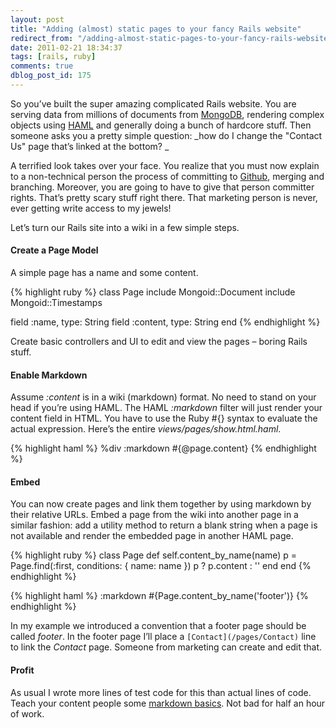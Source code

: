 ```yaml
---
layout: post
title: "Adding (almost) static pages to your fancy Rails website"
redirect_from: "/adding-almost-static-pages-to-your-fancy-rails-website/"
date: 2011-02-21 18:34:37
tags: [rails, ruby]
comments: true
dblog_post_id: 175
---
```

So you’ve built the super amazing complicated Rails website. You are serving data from millions of documents from [MongoDB](http://www.mongodb.org/), rendering complex objects using [HAML](http://haml-lang.com/) and generally doing a bunch of hardcore stuff. Then someone asks you a pretty simple question: _how do I change the "Contact Us" page that’s linked at the bottom? _

A terrified look takes over your face. You realize that you must now explain to a non-technical person the process of committing to [Github](https://github.com/), merging and branching. Moreover, you are going to have to give that person committer rights. That’s pretty scary stuff right there. That marketing person is never, ever getting write access to my jewels!

Let’s turn our Rails site into a wiki in a few simple steps.

#### Create a Page Model

A simple page has a name and some content.

{% highlight ruby %}
class Page
  include Mongoid::Document
  include Mongoid::Timestamps

  field :name, type: String
  field :content, type: String
end
{% endhighlight %}

Create basic controllers and UI to edit and view the pages – boring Rails stuff.

#### Enable Markdown

Assume _:content_ is in a wiki (markdown) format. No need to stand on your head if you’re using HAML. The HAML _:markdown_ filter will just render your content field in HTML. You have to use the Ruby #{} syntax to evaluate the actual expression. Here’s the entire _views/pages/show.html.haml_.

{% highlight haml %}
%div
  :markdown
    #{@page.content}
{% endhighlight %}

#### Embed

You can now create pages and link them together by using markdown by their relative URLs. Embed a page from the wiki into another page in a similar fashion: add a utility method to return a blank string when a page is not available and render the embedded page in another HAML page.

{% highlight ruby %}
class Page
  def self.content_by_name(name)
    p = Page.find(:first, conditions: { name: name })
    p ? p.content : ''
  end
end
{% endhighlight %}

{% highlight haml %}
:markdown
  #{Page.content_by_name('footer')}
{% endhighlight %}

In my example we introduced a convention that a footer page should be called _footer_. In the footer page I’ll place a `[Contact](/pages/Contact)` line to link the _Contact_ page. Someone from marketing can create and edit that.

#### Profit

As usual I wrote more lines of test code for this than actual lines of code. Teach your content people some [markdown basics](http://daringfireball.net/projects/markdown/basics). Not bad for half an hour of work.
